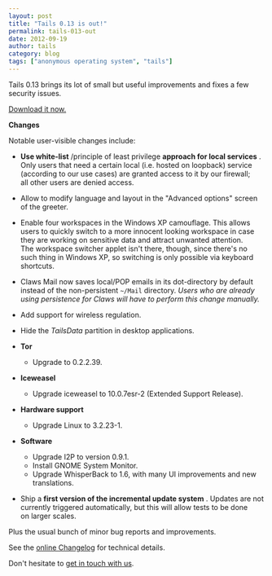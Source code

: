 ```yaml
---
layout: post
title: "Tails 0.13 is out!"
permalink: tails-013-out
date: 2012-09-19
author: tails
category: blog
tags: ["anonymous operating system", "tails"]
---
```


Tails 0.13 brings its lot of small but useful improvements and fixes a few security issues.

[Download it now.](https://tails.boum.org/download/)

**Changes**

Notable user-visible changes include:

- **Use white-list** /principle of least privilege **approach for local services** .  
Only users that need a certain local (i.e. hosted on loopback) service  
(according to our use cases) are granted access to it by our firewall;  
all other users are denied access.
- Allow to modify language and layout in the "Advanced options" screen  
of the greeter.
- Enable four workspaces in the Windows XP camouflage. This allows  
users to quickly switch to a more innocent looking workspace in case  
they are working on sensitive data and attract unwanted attention.  
The workspace switcher applet isn't there, though, since there's no  
such thing in Windows XP, so switching is only possible via keyboard  
shortcuts.
- Claws Mail now saves local/POP emails in its dot-directory by default  
instead of the non-persistent `~/Mail` directory. _Users who are already  
using persistence for Claws will have to perform this change manually._
- Add support for wireless regulation.
- Hide the _TailsData_ partition in desktop applications.
- **Tor**
  - Upgrade to 0.2.2.39.

- **Iceweasel**
  - Upgrade iceweasel to 10.0.7esr-2 (Extended Support Release).

- **Hardware support**
  - Upgrade Linux to 3.2.23-1.

- **Software**
  - Upgrade I2P to version 0.9.1.
  - Install GNOME System Monitor.
  - Upgrade WhisperBack to 1.6, with many UI improvements and new translations.

- Ship a **first version of the incremental update system** . Updates are not  
currently triggered automatically, but this will allow tests to be done  
on larger scales.

Plus the usual bunch of minor bug reports and improvements.

See the [online Changelog](http://git.immerda.ch/?p=amnesia.git;a=blob_plain;f=debian/changelog;hb=refs/tags/0.13) for technical details.

Don't hesitate to [get in touch with us](https://tails.boum.org/support/).

